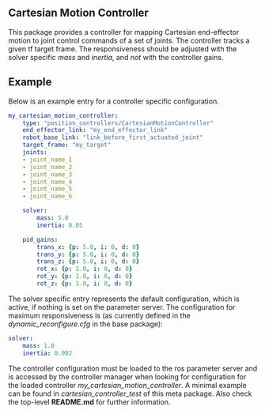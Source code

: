 ## Cartesian Motion Controller ##

This package provides a controller for mapping Cartesian end-effector motion to joint control commands of a set of joints.
The controller tracks a given tf target frame. The responsiveness should be adjusted with the solver specific *mass* and *inertia*, and *not* with the controller gains.

## Example ##
Below is an example entry for a controller specific configuration.
```yaml
my_cartesian_motion_controller:
    type: "position_controllers/CartesianMotionController"
    end_effector_link: "my_end_effector_link"
    robot_base_link: "link_before_first_actuated_joint"
    target_frame: "my_target"
    joints:
    - joint_name_1
    - joint_name_2
    - joint_name_3
    - joint_name_4
    - joint_name_5
    - joint_name_6

    solver:
        mass: 5.0
        inertia: 0.05

    pid_gains:
        trans_x: {p: 5.0, i: 0, d: 0}
        trans_y: {p: 5.0, i: 0, d: 0}
        trans_z: {p: 5.0, i: 0, d: 0}
        rot_x: {p: 1.0, i: 0, d: 0}
        rot_y: {p: 1.0, i: 0, d: 0}
        rot_z: {p: 1.0, i: 0, d: 0}
```

The solver specific entry represents the default configuration, which is active, if nothing is set on the parameter server.
The configuration for maximum responsiveness is (as currently defined in the *dynamic_reconfigure.cfg* in the base package):
```yaml
solver:
    mass: 1.0
    inertia: 0.002
```

The controller configuration must be loaded to the ros parameter server and is accessed by the controller manager when looking for configuration for the loaded controller *my_cartesian_motion_controller*.
A minimal example can be found in *cartesian_controller_test* of this meta package.
Also check the top-level **README.md** for further information.
